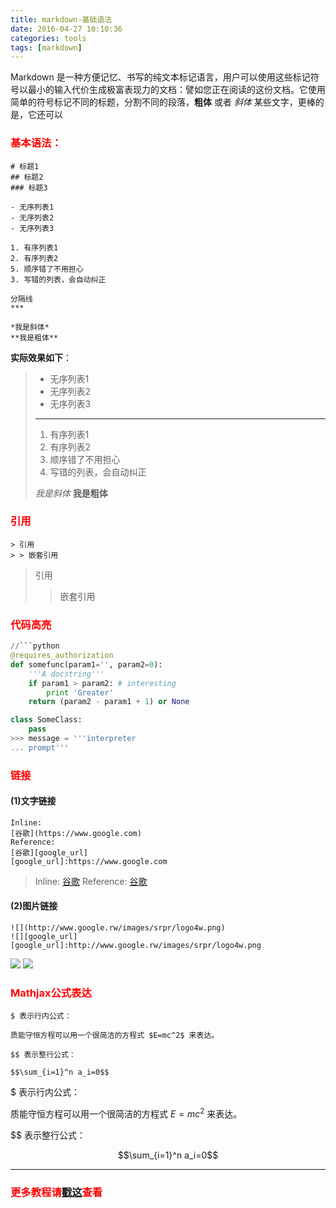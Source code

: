 ```yaml
---
title: markdown-基础语法
date: 2016-04-27 10:10:36
categories: tools
tags: [markdown]
---
```

Markdown 是一种方便记忆、书写的纯文本标记语言，用户可以使用这些标记符号以最小的输入代价生成极富表现力的文档：譬如您正在阅读的这份文档。它使用简单的符号标记不同的标题，分割不同的段落，**粗体** 或者 *斜体* 某些文字，更棒的是，它还可以


### <font color="red">基本语法：</font>

```
# 标题1
## 标题2
### 标题3

- 无序列表1
- 无序列表2
- 无序列表3

1. 有序列表1
2. 有序列表2
5. 顺序错了不用担心
3. 写错的列表，会自动纠正

分隔线
***

*我是斜体*
**我是粗体**

```
**实际效果如下**：
>- 无序列表1
>- 无序列表2
>- 无序列表3
>
>***
>1. 有序列表1
>2. 有序列表2
>5. 顺序错了不用担心
>3. 写错的列表，会自动纠正
>
>*我是斜体*
>**我是粗体**

<!-- more -->

### <font color="red">引用</font>
```
> 引用
> > 嵌套引用

```
> 引用
> > 嵌套引用


### <font color="red">代码高亮</font>
```python
//```python
@requires_authorization
def somefunc(param1='', param2=0):
    '''A docstring'''
    if param1 > param2: # interesting
        print 'Greater'
    return (param2 - param1 + 1) or None

class SomeClass:
    pass
>>> message = '''interpreter
... prompt'''
```

### <font color="red">链接</font>
#### (1)文字链接

```
Inline:
[谷歌](https://www.google.com)
Reference:
[谷歌][google_url]
[google_url]:https://www.google.com
```

>Inline:
>[谷歌](https://www.google.com)
>Reference:
>[谷歌][google_url]

#### (2)图片链接
```
![](http://www.google.rw/images/srpr/logo4w.png)
![][google_url]
[google_url]:http://www.google.rw/images/srpr/logo4w.png
```
![](http://www.google.rw/images/srpr/logo4w.png)
![][google_img_url]



### <font color="red">Mathjax公式表达</font>
```
$ 表示行内公式：

质能守恒方程可以用一个很简洁的方程式 $E=mc^2$ 来表达。

$$ 表示整行公式：

$$\sum_{i=1}^n a_i=0$$
```
$ 表示行内公式：

质能守恒方程可以用一个很简洁的方程式 $E=mc^2$ 来表达。

$$ 表示整行公式：

$$\sum_{i=1}^n a_i=0$$

----------------------------------------------------------

### <font color="red">更多教程请[戳这][markdown]查看</font>



[google_url]:https://www.google.com
[google_img_url]:http://www.google.rw/images/srpr/logo4w.png
[markdown]:https://www.zybuluo.com/mdeditor?url=https://www.zybuluo.com/static/editor/md-help.markdown#cmd-markdown-高阶语法手册


